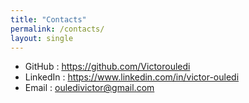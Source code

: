 ```yaml
---
title: "Contacts"
permalink: /contacts/
layout: single
---
```






- GitHub : <https://github.com/Victorouledi>
- LinkedIn : <https://www.linkedin.com/in/victor-ouledi>
- Email : <ouledivictor@gmail.com>
